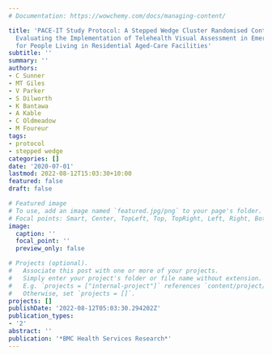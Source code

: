 ```yaml
---
# Documentation: https://wowchemy.com/docs/managing-content/

title: 'PACE-IT Study Protocol: A Stepped Wedge Cluster Randomised Controlled Trial
  Evaluating the Implementation of Telehealth Visual Assessment in Emergency Care
  for People Living in Residential Aged-Care Facilities'
subtitle: ''
summary: ''
authors:
- C Sunner
- MT Giles
- V Parker
- S Dilworth
- K Bantawa
- A Kable
- C Oldmeadow
- M Foureur
tags:
- protocol
- stepped wedge
categories: []
date: '2020-07-01'
lastmod: 2022-08-12T15:03:30+10:00
featured: false
draft: false

# Featured image
# To use, add an image named `featured.jpg/png` to your page's folder.
# Focal points: Smart, Center, TopLeft, Top, TopRight, Left, Right, BottomLeft, Bottom, BottomRight.
image:
  caption: ''
  focal_point: ''
  preview_only: false

# Projects (optional).
#   Associate this post with one or more of your projects.
#   Simply enter your project's folder or file name without extension.
#   E.g. `projects = ["internal-project"]` references `content/project/deep-learning/index.md`.
#   Otherwise, set `projects = []`.
projects: []
publishDate: '2022-08-12T05:03:30.294202Z'
publication_types:
- '2'
abstract: ''
publication: '*BMC Health Services Research*'
---
```


